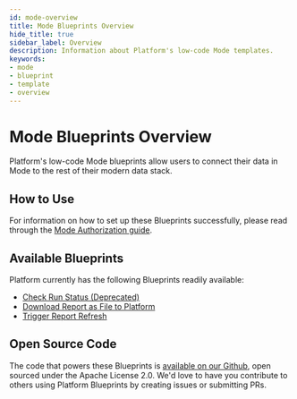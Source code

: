 ```yaml
---
id: mode-overview
title: Mode Blueprints Overview
hide_title: true
sidebar_label: Overview
description: Information about Platform's low-code Mode templates.
keywords:
- mode
- blueprint
- template
- overview
---
```


# Mode Blueprints Overview

Platform's low-code Mode blueprints allow users to connect their data in Mode to the rest of their modern data stack.


## How to Use
For information on how to set up these Blueprints successfully, please read through the [Mode Authorization guide](mode-authorization.md).


## Available Blueprints
Platform currently has the following Blueprints readily available: 
- [Check Run Status (Deprecated)](mode-check-run-status.md)
- [Download Report as File to Platform](mode-download-report-as-file.md)
- [Trigger Report Refresh](mode-trigger-report-refresh.md)

## Open Source Code
The code that powers these Blueprints is [available on our Github](https://github.com/shipyardapp/shipyard-blueprints/tree/main/shipyard_blueprints/mode), open sourced under the Apache License 2.0. We'd love to have you contribute to others using Platform Blueprints by creating issues or submitting PRs.
